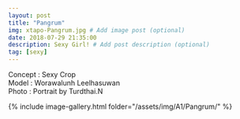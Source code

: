 ```yaml
---
layout: post
title: "Pangrum"
img: xtapo-Pangrum.jpg # Add image post (optional)
date: 2018-07-29 21:35:00
description: Sexy Girl! # Add post description (optional)
tag: [sexy]
---
```

Concept : Sexy Crop  
Model : Worawalunh Leelhasuwan  
Photo : Portrait by Turdthai.N                

{% include image-gallery.html folder="/assets/img/A1/Pangrum/" %}
